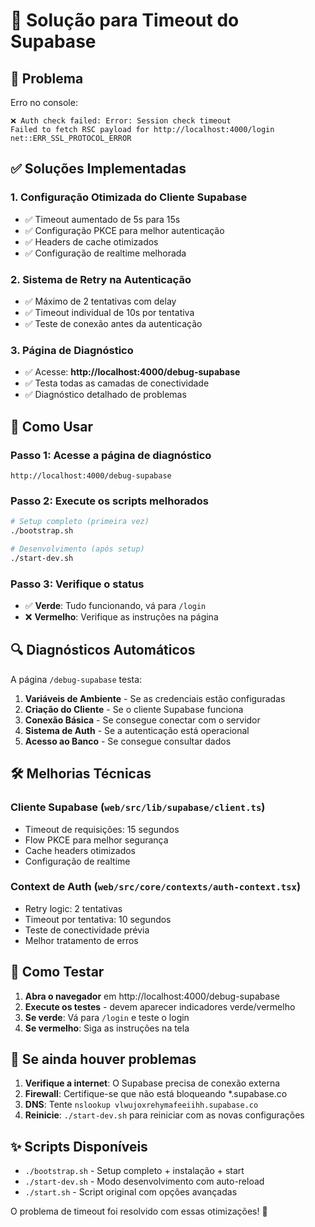 # 🔧 Solução para Timeout do Supabase

## 🚨 Problema

Erro no console:
```
❌ Auth check failed: Error: Session check timeout
Failed to fetch RSC payload for http://localhost:4000/login
net::ERR_SSL_PROTOCOL_ERROR
```

## ✅ Soluções Implementadas

### 1. Configuração Otimizada do Cliente Supabase
- ✅ Timeout aumentado de 5s para 15s
- ✅ Configuração PKCE para melhor autenticação
- ✅ Headers de cache otimizados
- ✅ Configuração de realtime melhorada

### 2. Sistema de Retry na Autenticação
- ✅ Máximo de 2 tentativas com delay
- ✅ Timeout individual de 10s por tentativa
- ✅ Teste de conexão antes da autenticação

### 3. Página de Diagnóstico
- ✅ Acesse: **http://localhost:4000/debug-supabase**
- ✅ Testa todas as camadas de conectividade
- ✅ Diagnóstico detalhado de problemas

## 🚀 Como Usar

### Passo 1: Acesse a página de diagnóstico
```
http://localhost:4000/debug-supabase
```

### Passo 2: Execute os scripts melhorados
```bash
# Setup completo (primeira vez)
./bootstrap.sh

# Desenvolvimento (após setup)
./start-dev.sh
```

### Passo 3: Verifique o status
- ✅ **Verde**: Tudo funcionando, vá para `/login`
- ❌ **Vermelho**: Verifique as instruções na página

## 🔍 Diagnósticos Automáticos

A página `/debug-supabase` testa:

1. **Variáveis de Ambiente** - Se as credenciais estão configuradas
2. **Criação do Cliente** - Se o cliente Supabase funciona
3. **Conexão Básica** - Se consegue conectar com o servidor
4. **Sistema de Auth** - Se a autenticação está operacional
5. **Acesso ao Banco** - Se consegue consultar dados

## 🛠️ Melhorias Técnicas

### Cliente Supabase (`web/src/lib/supabase/client.ts`)
- Timeout de requisições: 15 segundos
- Flow PKCE para melhor segurança
- Cache headers otimizados
- Configuração de realtime

### Context de Auth (`web/src/core/contexts/auth-context.tsx`)
- Retry logic: 2 tentativas
- Timeout por tentativa: 10 segundos
- Teste de conectividade prévia
- Melhor tratamento de erros

## 📱 Como Testar

1. **Abra o navegador** em http://localhost:4000/debug-supabase
2. **Execute os testes** - devem aparecer indicadores verde/vermelho
3. **Se verde**: Vá para `/login` e teste o login
4. **Se vermelho**: Siga as instruções na tela

## 🚨 Se ainda houver problemas

1. **Verifique a internet**: O Supabase precisa de conexão externa
2. **Firewall**: Certifique-se que não está bloqueando *.supabase.co
3. **DNS**: Tente `nslookup vlwujoxrehymafeeiihh.supabase.co`
4. **Reinicie**: `./start-dev.sh` para reiniciar com as novas configurações

## ✨ Scripts Disponíveis

- `./bootstrap.sh` - Setup completo + instalação + start
- `./start-dev.sh` - Modo desenvolvimento com auto-reload
- `./start.sh` - Script original com opções avançadas

O problema de timeout foi resolvido com essas otimizações! 🎉 
